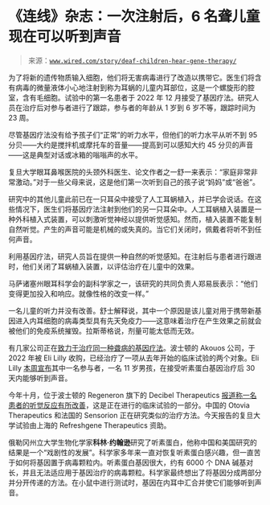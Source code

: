 <!--yml

类别：未分类

日期：2024 年 05 月 27 日 15:09:06

-->

# 《连线》杂志：一次注射后，6 名聋儿童现在可以听到声音

> 来源：[`www.wired.com/story/deaf-children-hear-gene-therapy/`](https://www.wired.com/story/deaf-children-hear-gene-therapy/)

为了将新的遗传物质输入细胞，他们将无害病毒进行了改造以携带它。医生们将含有病毒的微量液体小心地注射到称为耳蜗的儿童内耳部位，这是一个螺旋形的腔室，含有毛细胞。试验中的第一名患者于 2022 年 12 月接受了基因疗法。研究人员在治疗后对参与者进行了跟踪，参与者的年龄从 1 岁到 6 岁不等，跟踪时间为 23 周。

尽管基因疗法没有给予孩子们“正常”的听力水平，但他们的听力水平从听不到 95 分贝——大约是搅拌机或摩托车的音量——提高到可以感知大约 45 分贝的声音——这是典型对话或冰箱的嗡嗡声的水平。

复旦大学眼耳鼻喉医院的头颈外科医生、论文作者之一舒一来表示：“家庭非常非常激动。”对于一些父母来说，这是他们第一次听到自己的孩子说“妈妈”或“爸爸”。

研究中的其他儿童此前已在一只耳朵中接受了人工耳蜗植入，并已学会说话。在这些情况下，医生们将基因疗法注射到他们的另一只耳朵中。人工耳蜗植入装置是一种外科植入式装置，可以刺激听觉神经以提供听觉感知。然而，植入装置不能复制自然听觉。产生的声音可能是机械的或失真的。当它们关闭时，佩戴者将听不到任何声音。

利用基因疗法，研究人员旨在提供一种自然的听觉感知。在注射后与患者进行跟进时，他们关闭了耳蜗植入装置，以评估治疗在儿童中的效果。

马萨诸塞州眼耳科学会的副科学家之一，该研究的共同负责人郑易辰表示：“他们变得更加投入和响应。就像性格的改变一样。”

一名儿童的听力并没有改善。舒士解释说，其中一个原因是该儿童对用于携带新基因进入内耳细胞的病毒类型具有先天免疫力——这意味着治疗在产生效果之前就会被他们的免疫系统摧毁。拉斯蒂格说，剂量可能太低而无效。

有几家公司正在[致力于治疗同一种聋病的基因疗法](https://www.wired.com/story/new-trials-aim-to-restore-hearing-in-deaf-children-with-gene-therapy/)。波士顿的 Akouos 公司，于 2022 年被 Eli Lilly 收购，已经治疗了一项从去年开始的临床试验的两个对象。Eli Lilly [本周宣布](https://investor.lilly.com/news-releases/news-release-details/positive-phase-12-clinical-trial-data-investigational-gene)其中一名参与者，一名 11 岁男孩，在接受听素蛋白基因治疗后 30 天内能够听到声音。

今年十月，位于波士顿的 Regeneron 旗下的 Decibel Therapeutics [报道称一名患者的听觉反应有所改善](https://investor.regeneron.com/news-releases/news-release-details/regeneron-shares-preliminary-results-showing-gene-therapy)，这是正在进行的临床试验的一部分。中国的 Otovia Therapeutics 和法国的 Sensorion 正在研究类似的治疗方法。今天报告的复旦大学试验由上海的 Refreshgene Therapeutics 资助。

俄勒冈州立大学生物化学家**科林·约翰逊**研究了听素蛋白，他称中国和美国研究的结果是一个“戏剧性的发展”。科学家多年来一直对恢复听素蛋白感兴趣，但一直苦于如何将基因置于病毒颗粒内。听素蛋白基因很大，约有 6000 个 DNA 碱基对长，并且无法适应用于基因治疗的病毒颗粒。科学家最终想出了将基因分成两部分并分开传递的方法。在小鼠中进行测试时，基因在内耳中汇合并使它们能够听到声音。
